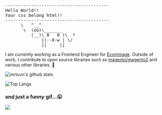 <pre>
----------------------------------------
<span>Hello World!!</span>
<span>Your css belong html!!</span>
----------------------------------------
      \   ^__^
       \  (oo)\_______
          (__)\ 0   0 )\  *
              ||--0-w | \/
              ||     ||
</pre>

I am currently working as a Frontend Engineer for [Ecommage](https://github.com/ecommage). Outside of work, I contribute to open source libraries such as [magento/magento2](https://github.com/magento/magento2) and various other libraries. 👋

![mrtuvn's github stats](https://github-readme-stats.vercel.app/api?username=mrtuvn&count_private=true&show_icons=true&hide_title=true)

![Top Langs](https://github-readme-stats.vercel.app/api/top-langs/?username=mrtuvn&layout=compact&hide_title=true)

### and just a funny gif...😛
![](https://media.giphy.com/media/13GIgrGdslD9oQ/giphy.gif)
